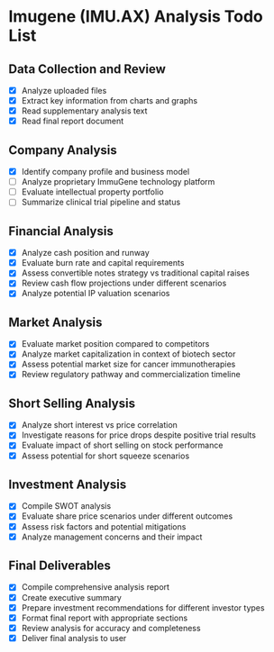 # Imugene (IMU.AX) Analysis Todo List

## Data Collection and Review
- [x] Analyze uploaded files
- [x] Extract key information from charts and graphs
- [x] Read supplementary analysis text
- [x] Read final report document

## Company Analysis
- [x] Identify company profile and business model
- [ ] Analyze proprietary ImmuGene technology platform
- [ ] Evaluate intellectual property portfolio
- [ ] Summarize clinical trial pipeline and status

## Financial Analysis
- [x] Analyze cash position and runway
- [x] Evaluate burn rate and capital requirements
- [x] Assess convertible notes strategy vs traditional capital raises
- [x] Review cash flow projections under different scenarios
- [x] Analyze potential IP valuation scenarios

## Market Analysis
- [x] Evaluate market position compared to competitors
- [x] Analyze market capitalization in context of biotech sector
- [x] Assess potential market size for cancer immunotherapies
- [x] Review regulatory pathway and commercialization timeline

## Short Selling Analysis
- [x] Analyze short interest vs price correlation
- [x] Investigate reasons for price drops despite positive trial results
- [x] Evaluate impact of short selling on stock performance
- [x] Assess potential for short squeeze scenarios

## Investment Analysis
- [x] Compile SWOT analysis
- [x] Evaluate share price scenarios under different outcomes
- [x] Assess risk factors and potential mitigations
- [x] Analyze management concerns and their impact

## Final Deliverables
- [x] Compile comprehensive analysis report
- [x] Create executive summary
- [x] Prepare investment recommendations for different investor types
- [x] Format final report with appropriate sections
- [x] Review analysis for accuracy and completeness
- [x] Deliver final analysis to user
